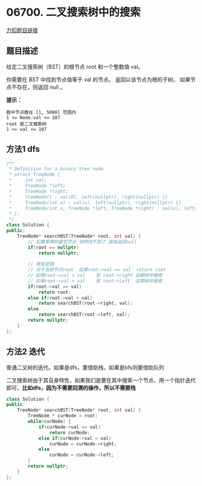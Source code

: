 <p id="二叉搜索树中的搜索"></p>

# 06700. 二叉搜索树中的搜索 

[力扣题目链接](https://leetcode-cn.com/problems/search-in-a-binary-search-tree/)  


## 题目描述

给定二叉搜索树（BST）的根节点 root 和一个整数值 val。

你需要在 BST 中找到节点值等于 val 的节点。 返回以该节点为根的子树。 如果节点不存在，则返回 null 。

**提示：**

    数中节点数在 [1, 5000] 范围内
    1 <= Node.val <= 107
    root 是二叉搜索树
    1 <= val <= 107

## 方法1  dfs  

```cpp
/**
 * Definition for a binary tree node.
 * struct TreeNode {
 *     int val;
 *     TreeNode *left;
 *     TreeNode *right;
 *     TreeNode() : val(0), left(nullptr), right(nullptr) {}
 *     TreeNode(int x) : val(x), left(nullptr), right(nullptr) {}
 *     TreeNode(int x, TreeNode *left, TreeNode *right) : val(x), left(left), right(right) {}
 * };
 */
class Solution {
public:
    TreeNode* searchBST(TreeNode* root, int val) {
        // 如果某棵树是空节点 说明找不到了 直接返回null
        if(root == nullptr)
            return nullptr;
        
        // 单层逻辑
        // 对于当前节点root  如果root->val == val  return root
        // 如果root->val < val    到 root->right 这颗树中搜索
        // 如果root->val > val    到 root->left  这颗树中搜索
        if(root->val == val)
            return root;
        else if(root->val < val)
            return searchBST(root->right, val);
        else
            return searchBST(root->left, val);
        return nullptr;
    }
};
```

## 方法2 迭代  

普通二叉树的迭代。如果是dfs，要借助栈，如果是bfs则要借助队列  

二叉搜索树由于其自身特性，如果我们是要在其中搜索一个节点，用一个指针迭代即可，**比如dfs，因为不需要回溯的操作，所以不需要栈**  

```cpp
class Solution {
public:
    TreeNode* searchBST(TreeNode* root, int val) {
        TreeNode * curNode = root;
        while(curNode) {
            if(curNode->val == val)
                return curNode;
            else if(curNode->val < val)
                curNode = curNode->right;
            else
                curNode = curNode->left;
        }  
        return nullptr;   
    }
};
```
